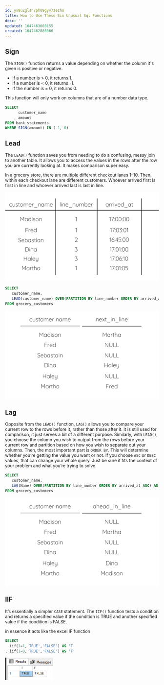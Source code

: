```yaml
---
id: yv8u2glsn7ph09gyv7zezho
title: How to Use These Six Unusual Sql Functions
desc: ''
updated: 1647463608155
created: 1647462886066
---
```


## Sign

The `SIGN()` function returns a value depending on whether the column it's given is positive or negative.

- If a number is > 0, it returns 1.
- If a number is < 0, it returns -1.
- If the number is = 0, it returns 0.

This function will only work on columns that are of a number data type.

```sql
SELECT
      customer_name
    , amount
FROM bank_statements
WHERE SIGN(amount) IN (-1, 0)
```

## Lead

The `LEAD()` function saves you from needing to do a confusing, messy join to another table.
It allows you to access the values in the rows after the row you are currently looking at.
It makes comparison super easy.

In a grocery store, there are multiple different checkout lanes 1–10.
Then, within each checkout lane are different customers.
Whoever arrived first is first in line and whoever arrived last is last in line.

![customers](/assets/images/2022-03-16-13-38-16.png)

```sql
SELECT
   customer_name,
   LEAD(customer_name) OVER(PARTITION BY line_number ORDER BY arrived_at ASC) AS next_in_line
FROM grocery_customers
```

![output](/assets/images/2022-03-16-13-38-41.png)

## Lag

Opposite from the `LEAD()` function, `LAG()` allows you to compare your current row to the rows before it, rather than those after it.
It is still used for comparison, it just serves a bit of a different purpose.
Similarly, with `LEAD()`, you choose the column you wish to output from the rows before your current row and partition based on how you wish to separate out your columns.
Then, the most important part is `ORDER BY`.
This will determine whether you’re getting the value you want or not.
If you choose `ASC` or `DESC` values, that can change your whole query.
Just be sure it fits the context of your problem and what you’re trying to solve.

```sql
SELECT
   customer_name,
   LAG(Name) OVER(PARTITION BY line_number ORDER BY arrived_at ASC) AS ahead_in_line
FROM grocery_customers
```

![lag results](/assets/images/2022-03-16-13-40-28.png)

## IIF

It’s essentially a simpler `CASE` statement. The `IIF()` function tests a condition and returns a specified value if the condition is TRUE and another specified value if the condition is FALSE.

in essence it acts like the excel IF function

```sql
SELECT
  iif(1=1,'TRUE','FALSE') AS 'T'
, iif(1=0,'TRUE','FALSE') AS 'F'
```

![RESULTS](/assets/images/2022-03-16-13-46-43.png)
